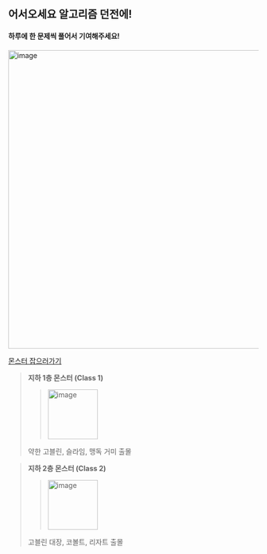 
## 어서오세요 알고리즘 던전에!

#### 하루에 한 문제씩 풀어서 기여해주세요!

<img width="600" alt="image" src="https://user-images.githubusercontent.com/67668805/147517356-55649408-c489-433a-81f4-5192c0d3ecc5.png">



[몬스터 잡으러가기](https://solved.ac/class)  

> **지하 1층 몬스터 (Class 1)**
> > <img width="100" alt="image" src="https://user-images.githubusercontent.com/67668805/147516382-02972d2b-24ea-400d-b8d3-b2219661f4a0.png">
> 약한 고블린, 슬라임, 맹독 거미 출몰   

> **지하 2층 몬스터 (Class 2)**
> > <img width="100" alt="image" src="https://user-images.githubusercontent.com/67668805/147516594-ca9461c3-2616-45a9-8374-23e29973995b.png">
> 고블린 대장, 코볼트, 리자트 출몰
